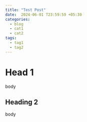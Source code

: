 ```yaml
---
title: "Test Post"
date:  2024-06-01 T23:59:59 +05:30
categories:
  - blog
  - cat1
  - cat2
tags:
  - tag1
  - tag2
---
```

# Head 1
body
## Heading 2
body
